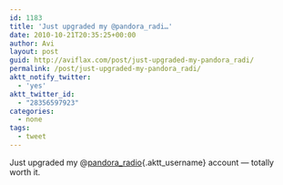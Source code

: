 ```yaml
---
id: 1183
title: 'Just upgraded my @pandora_radi…'
date: 2010-10-21T20:35:25+00:00
author: Avi
layout: post
guid: http://aviflax.com/post/just-upgraded-my-pandora_radi/
permalink: /post/just-upgraded-my-pandora_radi/
aktt_notify_twitter:
  - 'yes'
aktt_twitter_id:
  - "28356597923"
categories:
  - none
tags:
  - tweet
---
```

Just upgraded my @[pandora_radio](http://twitter.com/pandora_radio){.aktt_username} account — totally worth it.